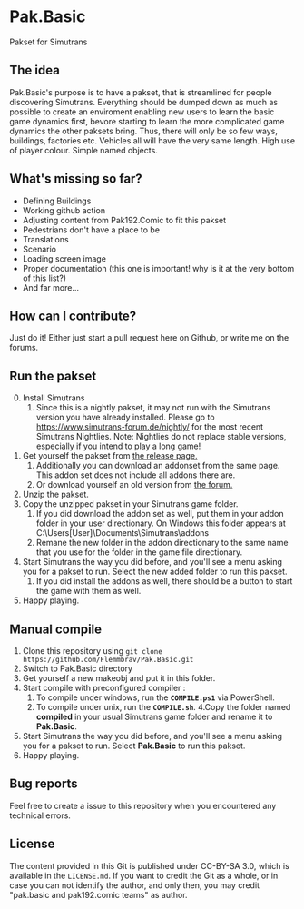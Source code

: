 # Pak.Basic
Pakset for Simutrans

## The idea
Pak.Basic's purpose is to have a pakset, that is streamlined for people discovering Simutrans.
Everything should be dumped down as much as possible to create an enviroment enabling new users to learn the basic game dynamics first, bevore starting to learn the more complicated game dynamics the other paksets bring.
Thus, there will only be so few ways, buildings, factories etc. Vehicles all will have the very same length. High use of player colour. Simple named objects.

## What's missing so far?
- Defining Buildings
- Working github action
- Adjusting content from Pak192.Comic to fit this pakset
- Pedestrians don't have a place to be
- Translations
- Scenario
- Loading screen image
- Proper documentation (this one is important! why is it at the very bottom of this list?)
- And far more…

## How can I contribute?
Just do it!
Either just start a pull request here on Github, or write me on the forums.

## Run the pakset

0. Install Simutrans
	1. Since this is a nightly pakset, it may not run with the Simutrans version you have already installed. Please go to https://www.simutrans-forum.de/nightly/ for the most recent Simutrans Nightlies.
	Note: Nightlies do not replace stable versions, especially if you intend to play a long game!
1. Get yourself the pakset from [the release page.](https://github.com/Flemmbrav/Pak192.Comic/releases)
	1. Additionally you can download an addonset from the same page. This addon set does not include all addons there are.
	2. Or download yourself an old version from [the forum.](https://forum.simutrans.com/index.php?board=120.0)
2. Unzip the pakset.
3. Copy the unzipped pakset in your Simutrans game folder.
	1. If you did download the addon set as well, put them in your addon folder in your user directionary. On Windows this folder appears at C:\Users\[User]\Documents\Simutrans\addons
	2. Remane the new folder in the addon directionary to the same name that you use for the folder in the game file directionary.
4. Start Simutrans the way you did before, and you'll see a menu asking you for a pakset to run. Select the new added folder to run this pakset.
	1. If you did install the addons as well, there should be a button to start the game with them as well.
5. Happy playing.

## Manual compile

1. Clone this repository using `git clone https://github.com/Flemmbrav/Pak.Basic.git`
2. Switch to Pak.Basic directory
3. Get yourself a new makeobj and put it in this folder.
3. Start compile with preconfigured compiler :
	1. To compile under windows, run the **`COMPILE.ps1`** via PowerShell.
	2. To compile under unix, run the **`COMPILE.sh`**.
4.Copy the folder named **compiled** in your usual Simutrans game folder and rename it to **Pak.Basic**.
5. Start Simutrans the way you did before, and you'll see a menu asking you for a pakset to run. Select **Pak.Basic** to run this pakset.
6. Happy playing.

## Bug reports

Feel free to create a issue to this repository when you encountered any technical errors.

## License

The content provided in this Git is published under CC-BY-SA 3.0, which is available in the `LICENSE.md`. If you want to credit the Git as a whole, or in case you can not identify the author, and only then, you may credit "pak.basic and pak192.comic teams" as author.
